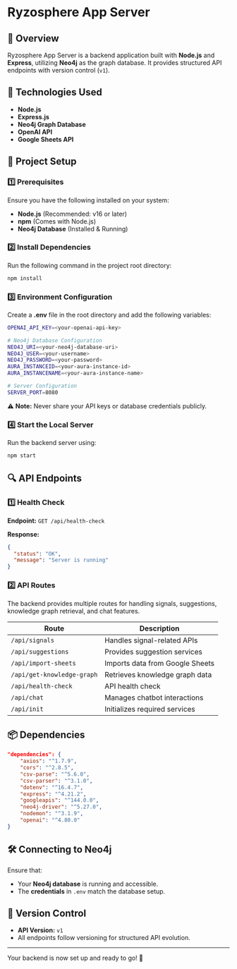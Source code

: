 # Ryzosphere App Server

## 📌 Overview

Ryzosphere App Server is a backend application built with **Node.js** and **Express**, utilizing **Neo4j** as the graph database. It provides structured API endpoints with version control (`v1`).

## 🚀 Technologies Used

- **Node.js**
- **Express.js**
- **Neo4j Graph Database**
- **OpenAI API**
- **Google Sheets API**

## 📂 Project Setup

### 1️⃣ Prerequisites

Ensure you have the following installed on your system:

- **Node.js** (Recommended: v16 or later)
- **npm** (Comes with Node.js)
- **Neo4j Database** (Installed & Running)

### 2️⃣ Install Dependencies

Run the following command in the project root directory:

```sh
npm install
```

### 3️⃣ Environment Configuration

Create a **.env** file in the root directory and add the following variables:

```sh
OPENAI_API_KEY=<your-openai-api-key>

# Neo4j Database Configuration
NEO4J_URI=<your-neo4j-database-uri>
NEO4J_USER=<your-username>
NEO4J_PASSWORD=<your-password>
AURA_INSTANCEID=<your-aura-instance-id>
AURA_INSTANCENAME=<your-aura-instance-name>

# Server Configuration
SERVER_PORT=8080
```

⚠ **Note:** Never share your API keys or database credentials publicly.

### 4️⃣ Start the Local Server

Run the backend server using:

```sh
npm start
```

## 🔍 API Endpoints

### 1️⃣ Health Check

**Endpoint:** `GET /api/health-check`

**Response:**

```json
{
  "status": "OK",
  "message": "Server is running"
}
```

### 2️⃣ API Routes

The backend provides multiple routes for handling signals, suggestions, knowledge graph retrieval, and chat features.

| Route                      | Description                     |
| -------------------------- | ------------------------------- |
| `/api/signals`             | Handles signal-related APIs     |
| `/api/suggestions`         | Provides suggestion services    |
| `/api/import-sheets`       | Imports data from Google Sheets |
| `/api/get-knowledge-graph` | Retrieves knowledge graph data  |
| `/api/health-check`        | API health check                |
| `/api/chat`                | Manages chatbot interactions    |
| `/api/init`                | Initializes required services   |

## 📦 Dependencies

```json
"dependencies": {
    "axios": "^1.7.9",
    "cors": "^2.8.5",
    "csv-parse": "^5.6.0",
    "csv-parser": "^3.1.0",
    "dotenv": "^16.4.7",
    "express": "^4.21.2",
    "googleapis": "^144.0.0",
    "neo4j-driver": "^5.27.0",
    "nodemon": "^3.1.9",
    "openai": "^4.80.0"
}
```

## 🛠️ Connecting to Neo4j

Ensure that:

- Your **Neo4j database** is running and accessible.
- The **credentials** in `.env` match the database setup.

## 🎯 Version Control

- **API Version:** `v1`
- All endpoints follow versioning for structured API evolution.

---

Your backend is now set up and ready to go! 🚀
